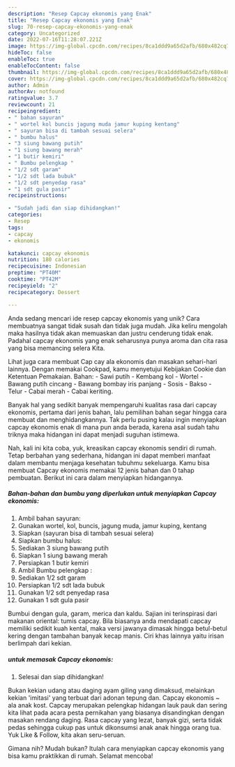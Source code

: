 ```yaml
---
description: "Resep Capcay ekonomis yang Enak"
title: "Resep Capcay ekonomis yang Enak"
slug: 70-resep-capcay-ekonomis-yang-enak
category: Uncategorized
date: 2022-07-16T11:28:07.221Z
image: https://img-global.cpcdn.com/recipes/8ca1ddd9a65d2afb/680x482cq70/capcay-ekonomis-foto-resep-utama.jpg
hideToc: false
enableToc: true
enableTocContent: false
thumbnail: https://img-global.cpcdn.com/recipes/8ca1ddd9a65d2afb/680x482cq70/capcay-ekonomis-foto-resep-utama.jpg
cover: https://img-global.cpcdn.com/recipes/8ca1ddd9a65d2afb/680x482cq70/capcay-ekonomis-foto-resep-utama.jpg
author: Admin
authorAv: notfound
ratingvalue: 3.7
reviewcount: 21
recipeingredient:
- " bahan sayuran"
- " wortel kol buncis jagung muda jamur kuping kentang"
- " sayuran bisa di tambah sesuai selera"
- " bumbu halus"
- "3 siung bawang putih"
- "1 siung bawang merah"
- "1 butir kemiri"
- " Bumbu pelengkap "
- "1/2 sdt garam"
- "1/2 sdt lada bubuk"
- "1/2 sdt penyedap rasa"
- "1 sdt gula pasir"
recipeinstructions:

- "Sudah jadi dan siap dihidangkan!"
categories:
- Resep
tags:
- capcay
- ekonomis

katakunci: capcay ekonomis 
nutrition: 180 calories
recipecuisine: Indonesian
preptime: "PT40M"
cooktime: "PT42M"
recipeyield: "2"
recipecategory: Dessert

---
```





Anda sedang mencari ide resep capcay ekonomis yang unik? Cara membuatnya sangat tidak susah dan tidak juga mudah. Jika keliru mengolah maka hasilnya tidak akan memuaskan dan justru cenderung tidak enak. Padahal capcay ekonomis yang enak seharusnya punya aroma dan cita rasa yang bisa memancing selera Kita.





Lihat juga cara membuat Cap cay ala ekonomis dan masakan sehari-hari lainnya. Dengan memakai Cookpad, kamu menyetujui Kebijakan Cookie dan Ketentuan Pemakaian. Bahan: - Sawi putih - Kembang kol - Wortel - Bawang putih cincang - Bawang bombay iris panjang - Sosis - Bakso - Telur - Cabai merah - Cabai keriting.

Banyak hal yang sedikit banyak mempengaruhi kualitas rasa dari capcay ekonomis, pertama dari jenis bahan, lalu pemilihan bahan segar hingga cara membuat dan menghidangkannya. Tak perlu pusing kalau ingin menyiapkan capcay ekonomis enak di mana pun anda berada, karena asal sudah tahu triknya maka hidangan ini dapat menjadi suguhan istimewa.






Nah, kali ini kita coba, yuk, kreasikan capcay ekonomis sendiri di rumah. Tetap berbahan yang sederhana, hidangan ini dapat memberi manfaat dalam membantu menjaga kesehatan tubuhmu sekeluarga. Kamu bisa membuat Capcay ekonomis memakai 12 jenis bahan dan 0 tahap pembuatan. Berikut ini cara dalam menyiapkan hidangannya.

<!--inarticleads1-->

##### Bahan-bahan dan bumbu yang diperlukan untuk menyiapkan Capcay ekonomis:

1. Ambil  bahan sayuran:
1. Gunakan  wortel, kol, buncis, jagung muda, jamur kuping, kentang
1. Siapkan  (sayuran bisa di tambah sesuai selera)
1. Siapkan  bumbu halus:
1. Sediakan 3 siung bawang putih
1. Siapkan 1 siung bawang merah
1. Persiapkan 1 butir kemiri
1. Ambil  Bumbu pelengkap :
1. Sediakan 1/2 sdt garam
1. Persiapkan 1/2 sdt lada bubuk
1. Gunakan 1/2 sdt penyedap rasa
1. Gunakan 1 sdt gula pasir


Bumbui dengan gula, garam, merica dan kaldu. Sajian ini terinspirasi dari makanan oriental: tumis capcay. Bila biasanya anda mendapati capcay memiliki sedikit kuah kental, maka versi jawanya dimasak hingga betul-betul kering dengan tambahan banyak kecap manis. Ciri khas lainnya yaitu irisan berlimpah dari kekian. 

<!--inarticleads2-->

#####  untuk memasak Capcay ekonomis:


1. Selesai dan siap dihidangkan!

Bukan kekian udang atau daging ayam giling yang dimaksud, melainkan kekian &#39;imitasi&#39; yang terbuat dari adonan tepung dan. Capcay ekonomis ~ ala anak kost. Capcay merupakan pelengkap hidangan lauk pauk dan sering kita lihat pada acara pesta pernikahan yang biasanya disandingkan dengan masakan rendang daging. Rasa capcay yang lezat, banyak gizi, serta tidak pedas sehingga cukup pas untuk dikonsumsi anak anak hingga orang tua. Yuk Like &amp; Follow, kita akan seru-seruan. 

Gimana nih? Mudah bukan? Itulah cara menyiapkan capcay ekonomis yang bisa kamu praktikkan di rumah. Selamat mencoba!
